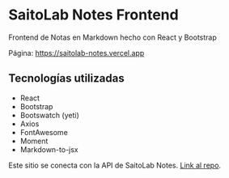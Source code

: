 # SaitoLab Notes Frontend

Frontend de Notas en Markdown hecho con React y Bootstrap

Página: https://saitolab-notes.vercel.app

## Tecnologías utilizadas

- React
- Bootstrap
- Bootswatch (yeti)
- Axios
- FontAwesome
- Moment
- Markdown-to-jsx

Este sitio se conecta con la API de SaitoLab Notes. [Link al repo](https://github.com/cristianiniguez/saitolab_notes_api).
